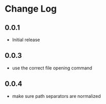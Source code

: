 # Change Log

## 0.0.1

- Initial release

## 0.0.3

- use the correct file opening command

## 0.0.4

- make sure path separators are normalized
